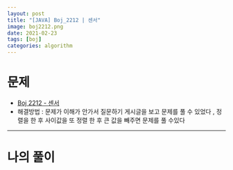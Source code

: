 ```yaml
---
layout: post
title: "[JAVA] Boj_2212 | 센서"
image: boj2212.png
date: 2021-02-23
tags: [boj]
categories: algorithm
---
```


# 문제
- [Boj 2212 - 센서 ](https://www.acmicpc.net/problem/2212)
- 해결방법 : 문제가 이해가 안가서 질문하기 게시글을 보고 문제를 풀 수 있었다 , 정렬을 한 후 사이값을 또 정렬 한 후 큰 값을 빼주면 문제를 풀 수있다


- - -

# 나의 풀이

<script src="https://gist.github.com/Jisu-Shin/5f0a222a34e031b4645fed24a9b2f121.js"></script>